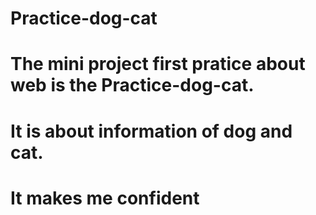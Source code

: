 # Practice-dog-cat
# The mini project first pratice about web is the Practice-dog-cat.
# It is about information of dog and cat.
# It makes me confident

